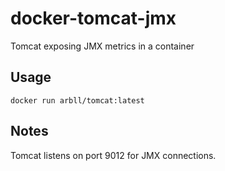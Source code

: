# docker-tomcat-jmx
Tomcat exposing JMX metrics in a container

## Usage

```
docker run arbll/tomcat:latest
```

## Notes 

Tomcat listens on port 9012 for JMX connections.
